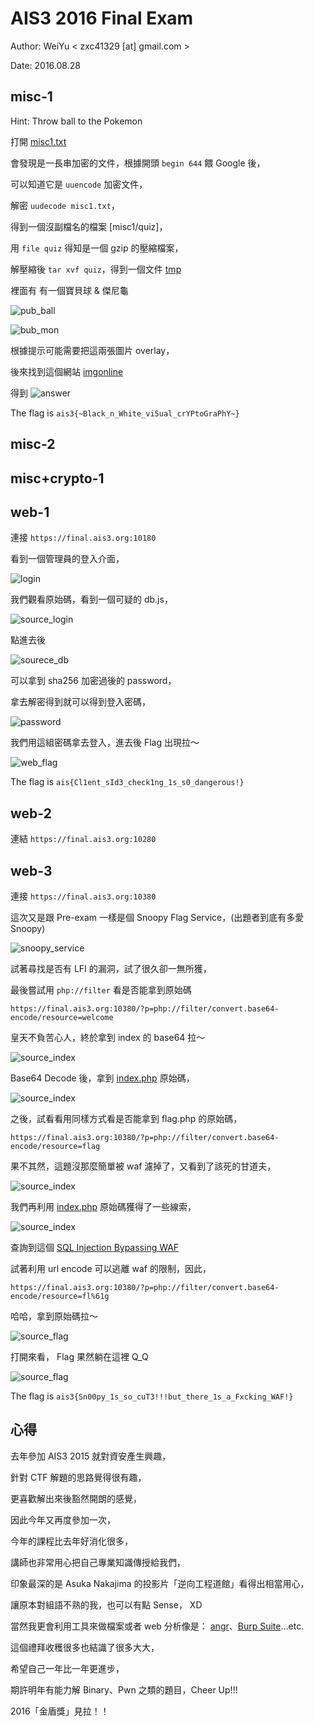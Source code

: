 # AIS3 2016 Final Exam

Author: WeiYu < zxc41329 [at] gmail.com >

Date: 2016.08.28

## misc-1

Hint: Throw ball to the Pokemon

打開 [misc1.txt](misc1/misc1.txt)

會發現是一長串加密的文件，根據開頭 `begin 644` 餵 Google 後，

可以知道它是 `uuencode` 加密文件，

解密 `uudecode misc1.txt`，

得到一個沒副檔名的檔案 [misc1/quiz]，

用 `file quiz` 得知是一個 gzip 的壓縮檔案，

解壓縮後 `tar xvf quiz`，得到一個文件 [tmp](misc1/tmp)

裡面有 有一個寶貝球 & 傑尼龜 

![pub_ball](misc1/tmp/pub_ball.png)

![bub_mon](misc1/tmp/pub_mon.png)

根據提示可能需要把這兩張圖片 overlay，

後來找到這個網站 [imgonline](http://www.imgonline.com.ua/eng/impose-picture-on-another-picture.php)

得到 ![answer](misc1/img/answer.jpg)

The flag is `ais3{~Black_n_White_vi5ual_crYPtoGraPhY~}`

## misc-2

## misc+crypto-1

## web-1

連接 `https://final.ais3.org:10180`

看到一個管理員的登入介面，

![login](web1/img/img_web1_1.png)

我們觀看原始碼，看到一個可疑的 db.js，

![source_login](web1/img/img_web1_2.png)

點進去後

![sourece_db](web1/img/img_web1_3.png)

可以拿到 sha256 加密過後的 password，

拿去解密得到就可以得到登入密碼，

![password](web1/img/img_web1_4.png)

我們用這組密碼拿去登入，進去後 Flag 出現拉～

![web_flag](web1/img/img_web1_5.png)

The flag is `ais{Cl1ent_sId3_check1ng_1s_s0_dangerous!}`
 
## web-2

連結 `https://final.ais3.org:10280`


## web-3

連接 `https://final.ais3.org:10380`

這次又是跟 Pre-exam 一樣是個 Snoopy Flag Service，(出題者到底有多愛 Snoopy)

![snoopy_service](web3/img/img_web3_1.png)

試著尋找是否有 LFI 的漏洞，試了很久卻一無所獲，

最後嘗試用 `php://filter` 看是否能拿到原始碼

`https://final.ais3.org:10380/?p=php://filter/convert.base64-encode/resource=welcome`

皇天不負苦心人，終於拿到 index 的 base64 拉～

![source_index](web3/img/img_web3_2.png)

Base64 Decode 後，拿到 [index.php](web3/index.php) 原始碼，

![source_index](web3/img/img_web3_3.png)

之後，試看看用同樣方式看是否能拿到 flag.php 的原始碼，

`https://final.ais3.org:10380/?p=php://filter/convert.base64-encode/resource=flag`

果不其然，這題沒那麼簡單被 waf 濾掉了，又看到了該死的甘道夫，

![source_index](web3/img/img_web3_4.png)

我們再利用 [index.php](web3/index.php) 原始碼獲得了一些線索，

![source_index](web3/img/img_web3_5.png)

查詢到這個 [SQL Injection Bypassing WAF](https://www.owasp.org/index.php/SQL_Injection_Bypassing_WAF)

試著利用 url encode 可以逃離 waf 的限制，因此，

`https://final.ais3.org:10380/?p=php://filter/convert.base64-encode/resource=fl%61g`

哈哈，拿到原始碼拉～

![source_flag](web3/img/img_web3_6.png)

打開來看， Flag 果然躺在這裡 Q_Q

![source_flag](web3/img/img_web3_7.png)

The flag is `ais3{Sn00py_1s_so_cuT3!!!but_there_1s_a_Fxcking_WAF!}`

## 心得

去年參加 AIS3 2015 就對資安產生興趣，

針對 CTF 解題的思路覺得很有趣，

更喜歡解出來後豁然開朗的感覺，

因此今年又再度參加一次，

今年的課程比去年好消化很多，

講師也非常用心把自己專業知識傳授給我們，

印象最深的是 Asuka Nakajima 的投影片「逆向工程道館」看得出相當用心，

讓原本對組語不熟的我，也可以有點 Sense， XD

當然我更會利用工具來做檔案或者 web 分析像是： [angr](https://github.com/angr)、[Burp Suite](https://portswigger.net/burp/)...etc.

這個禮拜收穫很多也結識了很多大大，

希望自己一年比一年更進步，

期許明年有能力解 Binary、Pwn 之類的題目，Cheer Up!!!

2016「金盾獎」見拉！！ 
